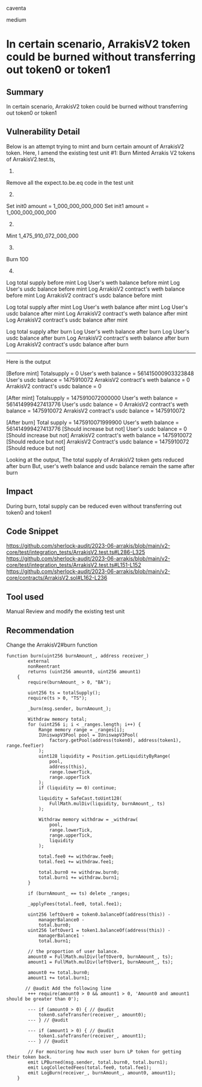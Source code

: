 caventa

medium

# In certain scenario, ArrakisV2 token could be burned without transferring out token0 or token1

## Summary
In certain scenario, ArrakisV2 token could be burned without transferring out token0 or token1

## Vulnerability Detail
Below is an attempt trying to mint and burn certain amount of ArrakisV2 token. Here, I amend the existing test unit #1: Burn Minted Arrakis V2 tokens of ArrakisV2.test.ts,

1. 
Remove all the expect.to.be.eq code in the test unit

2. 
Set init0 amount = 1_000_000_000_000
Set init1 amount = 1_000_000_000_000

2.
Mint 1_475_910_072_000_000

3.
Burn 100

4.
Log total supply before mint
Log User's weth balance before mint
Log User's usdc balance before mint
Log ArrakisV2 contract's weth balance before mint
Log ArrakisV2 contract's usdc balance before mint

Log total supply after mint
Log User's weth balance after mint
Log User's usdc balance after mint
Log ArrakisV2 contract's weth balance after mint
Log ArrakisV2 contract's usdc balance after mint

Log total supply after burn
Log User's weth balance after burn
Log User's usdc balance after burn
Log ArrakisV2 contract's weth balance after burn
Log ArrakisV2 contract's usdc balance after burn

-----------------------------
Here is the output

[Before mint]
Totalsupply = 0
User's weth balance = 561415000903323848
User's usdc balance = 1475910072
ArrakisV2 contract's weth balance = 0
ArrakisV2 contract's usdc balance = 0

[After mint]
Totalsupply = 1475910072000000
User's weth balance = 561414999427413776
User's usdc balance = 0
ArrakisV2 contract's weth balance = 1475910072
ArrakisV2 contract's usdc balance = 1475910072

[After burn]
Total supply = 1475910071999900
User's weth balance = 561414999427413776  [Should increase but not]
User's usdc balance = 0 [Should increase but not]
ArrakisV2 contract's weth balance = 1475910072 [Should reduce but not]
ArrakisV2 Contract's usdc balance = 1475910072 [Should reduce but not]

Looking at the output, 
The total supply of ArrakisV2 token gets reduced after burn
But, user's weth balance and usdc balance remain the same after burn

## Impact
During burn, total supply can be reduced even without transferring out token0 and token1 

## Code Snippet
https://github.com/sherlock-audit/2023-06-arrakis/blob/main/v2-core/test/integration_tests/ArrakisV2.test.ts#L286-L325
https://github.com/sherlock-audit/2023-06-arrakis/blob/main/v2-core/test/integration_tests/ArrakisV2.test.ts#L151-L152
https://github.com/sherlock-audit/2023-06-arrakis/blob/main/v2-core/contracts/ArrakisV2.sol#L162-L236

## Tool used
Manual Review and modify the existing test unit

## Recommendation
Change the ArrakisV2#burn function

```solidity
function burn(uint256 burnAmount_, address receiver_)
        external
        nonReentrant
        returns (uint256 amount0, uint256 amount1)
    {
        require(burnAmount_ > 0, "BA");

        uint256 ts = totalSupply();
        require(ts > 0, "TS");

        _burn(msg.sender, burnAmount_);

        Withdraw memory total;
        for (uint256 i; i < _ranges.length; i++) {
            Range memory range = _ranges[i];
            IUniswapV3Pool pool = IUniswapV3Pool(
                factory.getPool(address(token0), address(token1), range.feeTier)
            );
            uint128 liquidity = Position.getLiquidityByRange(
                pool,
                address(this),
                range.lowerTick,
                range.upperTick
            );
            if (liquidity == 0) continue;

            liquidity = SafeCast.toUint128(
                FullMath.mulDiv(liquidity, burnAmount_, ts)
            );

            Withdraw memory withdraw = _withdraw(
                pool,
                range.lowerTick,
                range.upperTick,
                liquidity
            );

            total.fee0 += withdraw.fee0;
            total.fee1 += withdraw.fee1;

            total.burn0 += withdraw.burn0;
            total.burn1 += withdraw.burn1;
        }

        if (burnAmount_ == ts) delete _ranges;

        _applyFees(total.fee0, total.fee1);

        uint256 leftOver0 = token0.balanceOf(address(this)) -
            managerBalance0 -
            total.burn0;
        uint256 leftOver1 = token1.balanceOf(address(this)) -
            managerBalance1 -
            total.burn1;

        // the proportion of user balance.
        amount0 = FullMath.mulDiv(leftOver0, burnAmount_, ts);
        amount1 = FullMath.mulDiv(leftOver1, burnAmount_, ts);

        amount0 += total.burn0;
        amount1 += total.burn1;

       // @audit Add the following line
        +++ require(amount0 > 0 && amount1 > 0, 'Amount0 and amount1 should be greater than 0');
        
        --- if (amount0 > 0) { // @audit
            token0.safeTransfer(receiver_, amount0);
        --- } // @audit

        --- if (amount1 > 0) { // @audit
            token1.safeTransfer(receiver_, amount1);
        --- } // @audit

        // For monitoring how much user burn LP token for getting their token back.
        emit LPBurned(msg.sender, total.burn0, total.burn1);
        emit LogCollectedFees(total.fee0, total.fee1);
        emit LogBurn(receiver_, burnAmount_, amount0, amount1);
    }
```